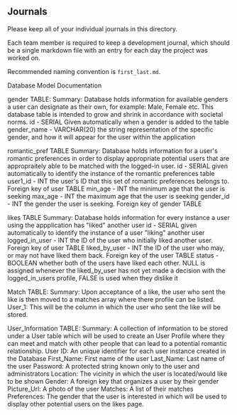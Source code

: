 ## Journals

Please keep all of your individual journals in this directory.

Each team member is required to keep a development journal, which should be a single markdown file with an entry for each day the project was worked on.

Recommended naming convention is `first_last.md`.


Database Model Documentation

gender TABLE:
Summary: Database holds information for available genders a user can designate as their own, for example: Male, Female etc. This database table is intended to grow and shrink in accordance with societal norms.
    id              - SERIAL Given automatically when a gender is added to the table
    gender_name     - VARCHAR(20) the string representation of the specific gender, and how it will appear for the user within the application

romantic_pref TABLE
Summary: Database holds information for a user's romantic preferences in order to display appropriate potential users that are appropraitely able to be matched with the logged-in user.
    id              - SERIAL given automatically to identify the instance of the romantic preferences table
    user1_id        - INT the user's ID that this set of romantic preferences belongs to. Foreign key of user TABLE
    min_age         - INT the minimum age that the user is seeking
    max_age         - INT the maximum age that the user is seeking
    gender_id       - INT the gender the user is seeking. Foreign key of gender TABLE

likes TABLE
Summary: Database holds information for every instance a user using the appplication has "liked" another user
    id              - SERIAL given automatically to identify the instance of a user "liking" another user
    logged_in_user  - INT the ID of the user who initially liked another user. Foreign key of user TABLE
    liked_by_user   - INT the ID of the user who may, or may not have liked them back. Foreign key of the user TABLE
    status          - BOOLEAN whether both of the users have liked each other. NULL is assigned whenever the liked_by_user has not yet made a decision with the logged_in_users profile, FALSE is used when they dislike it

Match TABLE:
Summary: Upon acceptance of a like, the user who sent the like is then moved to a matches array where there profile can be listed.
    User_1: This will be the column in which the user who sent the like will be stored.

User_Information TABLE:
Summary: A collection of information to be stored under a User table which will be used to create an User Profile where they can meet and match with other people that can lead to a potential romantic relationship.
    User ID: An unique identifier for each user instance created in the Database
    First_Name: First name of the user
    Last_Name: Last name of the user
    Password: A protected string known only to the user and administrators
    Location: The vicinity in which the user is located/would like to be shown
    Gender: A foreign key that organizes a user by their gender
    Picture_Url: A photo of the user
    Matches: A list of their matches
    Preferences: The gender that the user is interested in which will be used to display other potential users on the likes page.
